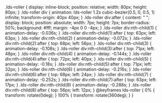 .lds-roller {
  display: inline-block;
  position: relative;
  width: 80px;
  height: 80px;
}
.lds-roller div {
  animation: lds-roller 1.2s cubic-bezier(0.5, 0, 0.5, 1) infinite;
  transform-origin: 40px 40px;
}
.lds-roller div:after {
  content: " ";
  display: block;
  position: absolute;
  width: 7px;
  height: 7px;
  border-radius: 50%;
  background: #fff;
  margin: -4px 0 0 -4px;
}
.lds-roller div:nth-child(1) {
  animation-delay: -0.036s;
}
.lds-roller div:nth-child(1):after {
  top: 63px;
  left: 63px;
}
.lds-roller div:nth-child(2) {
  animation-delay: -0.072s;
}
.lds-roller div:nth-child(2):after {
  top: 68px;
  left: 56px;
}
.lds-roller div:nth-child(3) {
  animation-delay: -0.108s;
}
.lds-roller div:nth-child(3):after {
  top: 71px;
  left: 48px;
}
.lds-roller div:nth-child(4) {
  animation-delay: -0.144s;
}
.lds-roller div:nth-child(4):after {
  top: 72px;
  left: 40px;
}
.lds-roller div:nth-child(5) {
  animation-delay: -0.18s;
}
.lds-roller div:nth-child(5):after {
  top: 71px;
  left: 32px;
}
.lds-roller div:nth-child(6) {
  animation-delay: -0.216s;
}
.lds-roller div:nth-child(6):after {
  top: 68px;
  left: 24px;
}
.lds-roller div:nth-child(7) {
  animation-delay: -0.252s;
}
.lds-roller div:nth-child(7):after {
  top: 63px;
  left: 17px;
}
.lds-roller div:nth-child(8) {
  animation-delay: -0.288s;
}
.lds-roller div:nth-child(8):after {
  top: 56px;
  left: 12px;
}
@keyframes lds-roller {
  0% {
    transform: rotate(0deg);
  }
  100% {
    transform: rotate(360deg);
  }
}


<div class="lds-roller"><div></div><div></div><div></div><div></div><div></div><div></div><div></div><div></div></div>
